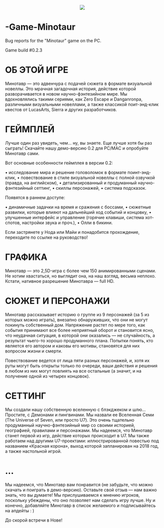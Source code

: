 <p align="center">
  <img src="http://cdn.akamai.steamstatic.com/steam/apps/680590/header.jpg?t=1517677480">
  
  # -Game-Minotaur
  Bug reports for the "Minotaur" game on the PC.

  Game build #0.2.3
</p>

# ОБ ЭТОЙ ИГРЕ

Минотавр — это адвенчура с подачей сюжета в формате визуальной новеллы. Это мрачная загадочная история, действие которой разворачивается в новом научно-фэнтезийном мире. Мы вдохновлялись такими сериями, как Zero Escape и Danganronpa, различными визуальными новеллами, а также классикой поит-энд-клик квестов от LucasArts, Sierra и других разработчиков.

# ГЕЙМПЛЕЙ

Лучше один раз увидеть, чем... ну, вы знаете. Еще лучше хотя бы раз сыграть! Скачайте нашу демо-версию 0.2 для PC/MAC и опробуйте Минотавр сами.

Вот основные особенности геймплея в версии 0.2:

• исследование мира и решение головоломок в формате поинт-энд-клик,
• повествование в стиле визуальной новеллы с полной озвучкой (правда, на английском),
• детализированный и продуманный научно-фэнтезийный сеттинг,
• скиллы персонажей,
• система подсказок.

Появятся в раннем доступе:

• динамичные задачки на время и сражения с боссами,
• сюжетные развилки, которые влияют на дальнейший ход событий и концовку,
• улучшенные интерфейс и управление (горячие клавиши, система хот-спотов, настройки звука и проч.),
• Олли в бикини.

Если застрянете у Нода или Майи и понадобится прохождение, переходите по ссылке на руководство!

# ГРАФИКА

Минотавр — это 2,5D-игра с более чем 150 анимированными сценами. Не хотим хвастаться, но выглядит она, на наш взгляд, весьма неплохо. Кстати, нативное разрешение Минотавра — full HD.

# СЮЖЕТ И ПЕРСОНАЖИ

Минотавр рассказывает историю о группе из 9 персонажей (за 5 из которых можно играть), внезапно обнаруживших, что они не могут покинуть собственный дом. Напряжение растет по мере того, как события принимают все более неприятный оборот и становится ясно, что неудачная ситуация, в которой они оказались — не случайность, а результат чьего-то хорошо продуманного плана. Попытки понять, кто является его автором и каковы его мотивы, становятся для них вопросом жизни и смерти.

Повествование ведется от лица пяти разных персонажей, и, хотя их руты могут быть открыты только по очереди, ваши действия и решения в любом из них могут повлиять на все остальные (а значит, и на получение одной из четырех концовок).

# СЕТТИНГ

Мы создали нашу собственную вселенную с блэкджеком и шлю… Простите, с Демонами и пингвинами. Мы назвали ее Вселенная Семи (The Universe of Seven, или просто U7). Это очень тщательно продуманный научно-фэнтезийный мир со своими историей, географией, правилами и персонажами. Мы надеемся, что Минотавр станет первой из игр, действие которых происходит в U7. Мы также работаем над другими U7-проектами: иллюстрированной повестью под названием «Красная корона», выход которой запланирован на 2018 год, а также настольной игрой.

# ...

Мы надеемся, что Минотавр вам понравится (не забудьте, что можно скачать и поиграть в демо-версию). Оставьте свой отзыв — нам важно знать, что вы думаете! Мы прислушиваемся к мнению игроков, поскольку убеждены, что оно позволяет нам сделать игру лучше. Ну и конечно, добавляйте Минотавр в список желаемого и подписывайтесь на апдейты : ) 

До скорой встречи в Нове!
